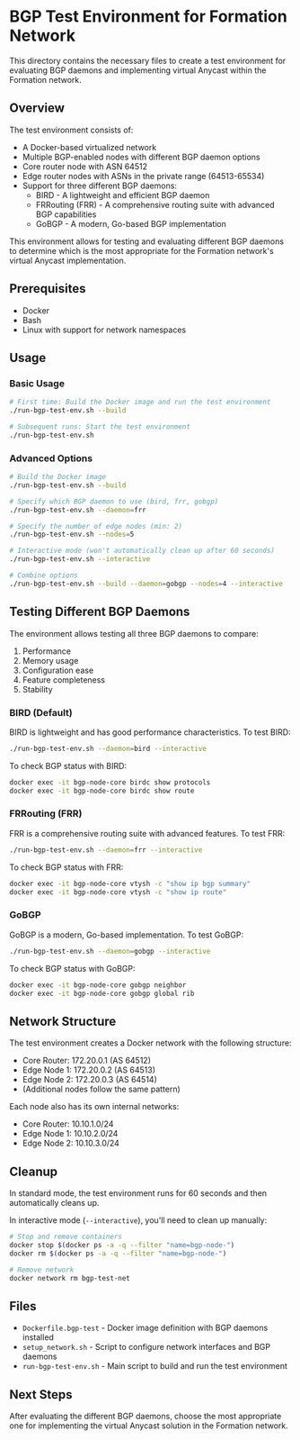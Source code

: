 # BGP Test Environment for Formation Network

This directory contains the necessary files to create a test environment for evaluating BGP daemons and implementing virtual Anycast within the Formation network.

## Overview

The test environment consists of:

- A Docker-based virtualized network 
- Multiple BGP-enabled nodes with different BGP daemon options
- Core router node with ASN 64512
- Edge router nodes with ASNs in the private range (64513-65534)
- Support for three different BGP daemons:
  - BIRD - A lightweight and efficient BGP daemon
  - FRRouting (FRR) - A comprehensive routing suite with advanced BGP capabilities 
  - GoBGP - A modern, Go-based BGP implementation

This environment allows for testing and evaluating different BGP daemons to determine which is the most appropriate for the Formation network's virtual Anycast implementation.

## Prerequisites

- Docker
- Bash
- Linux with support for network namespaces

## Usage

### Basic Usage

```bash
# First time: Build the Docker image and run the test environment
./run-bgp-test-env.sh --build

# Subsequent runs: Start the test environment
./run-bgp-test-env.sh
```

### Advanced Options

```bash
# Build the Docker image
./run-bgp-test-env.sh --build

# Specify which BGP daemon to use (bird, frr, gobgp)
./run-bgp-test-env.sh --daemon=frr

# Specify the number of edge nodes (min: 2)
./run-bgp-test-env.sh --nodes=5

# Interactive mode (won't automatically clean up after 60 seconds)
./run-bgp-test-env.sh --interactive

# Combine options
./run-bgp-test-env.sh --build --daemon=gobgp --nodes=4 --interactive
```

## Testing Different BGP Daemons

The environment allows testing all three BGP daemons to compare:

1. Performance
2. Memory usage
3. Configuration ease
4. Feature completeness
5. Stability

### BIRD (Default)

BIRD is lightweight and has good performance characteristics. To test BIRD:

```bash
./run-bgp-test-env.sh --daemon=bird --interactive
```

To check BGP status with BIRD:
```bash
docker exec -it bgp-node-core birdc show protocols
docker exec -it bgp-node-core birdc show route
```

### FRRouting (FRR)

FRR is a comprehensive routing suite with advanced features. To test FRR:

```bash
./run-bgp-test-env.sh --daemon=frr --interactive
```

To check BGP status with FRR:
```bash
docker exec -it bgp-node-core vtysh -c "show ip bgp summary"
docker exec -it bgp-node-core vtysh -c "show ip route"
```

### GoBGP

GoBGP is a modern, Go-based implementation. To test GoBGP:

```bash
./run-bgp-test-env.sh --daemon=gobgp --interactive
```

To check BGP status with GoBGP:
```bash
docker exec -it bgp-node-core gobgp neighbor
docker exec -it bgp-node-core gobgp global rib
```

## Network Structure

The test environment creates a Docker network with the following structure:

- Core Router: 172.20.0.1 (AS 64512)
- Edge Node 1: 172.20.0.2 (AS 64513)
- Edge Node 2: 172.20.0.3 (AS 64514)
- (Additional nodes follow the same pattern)

Each node also has its own internal networks:
- Core Router: 10.10.1.0/24
- Edge Node 1: 10.10.2.0/24
- Edge Node 2: 10.10.3.0/24

## Cleanup

In standard mode, the test environment runs for 60 seconds and then automatically cleans up.

In interactive mode (`--interactive`), you'll need to clean up manually:

```bash
# Stop and remove containers
docker stop $(docker ps -a -q --filter "name=bgp-node-")
docker rm $(docker ps -a -q --filter "name=bgp-node-")

# Remove network
docker network rm bgp-test-net
```

## Files

- `Dockerfile.bgp-test` - Docker image definition with BGP daemons installed
- `setup_network.sh` - Script to configure network interfaces and BGP daemons
- `run-bgp-test-env.sh` - Main script to build and run the test environment

## Next Steps

After evaluating the different BGP daemons, choose the most appropriate one for implementing the virtual Anycast solution in the Formation network. 
